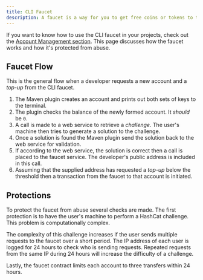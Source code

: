 ```yaml
---
title: CLI Faucet
description: A faucet is a way for you to get free coins or tokens to test your applications on the Aion testnet. This is because deploying an application on a blockchain network requires funds. These funds are then taken and distributed to the network so that they can process your request. The Maven CLI and Aion4:j plugin has a built-in faucet that can help you speed up your blockchain application development! Now there's no need to leave your development workflow just to get some test tokens!
---
```


If you want to know how to use the CLI faucet in your projects, check out the [Account Management section](/developers/tools/maven-cli/account-management). This page discusses how the faucet works and how it's protected from abuse.

## Faucet Flow

This is the general flow when a developer requests a new account and a _top-up_ from the CLI faucet.

1. The Maven plugin creates an account and prints out both sets of keys to the terminal.
1. The plugin checks the balance of the newly formed account. It _should_ be `0`.
1. A call is made to a web service to retrieve a _challenge_. The user's machine then tries to generate a solution to the challenge.
1. Once a solution is found the Maven plugin send the solution back to the web service for validation.
1. If according to the web service, the solution is correct then a call is placed to the faucet service. The developer's public address is included in this call.
2. Assuming that the supplied address has requested a _top-up_ below the threshold then a transaction from the faucet to that account is initiated.

## Protections

To protect the faucet from abuse several checks are made. The first protection is to have the user's machine to perform a HashCat challenge. This problem is computationally complex.

The complexity of this challenge increases if the user sends multiple requests to the faucet over a short period. The IP address of each user is logged for 24 hours to check who is sending requests. Repeated requests from the same IP during 24 hours will increase the difficulty of a challenge.

Lastly, the faucet contract limits each account to three transfers within 24 hours.
